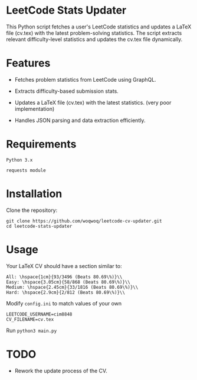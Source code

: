 # LeetCode Stats Updater

This Python script fetches a user's LeetCode statistics and updates a LaTeX file (cv.tex) with the latest problem-solving statistics. The script extracts relevant difficulty-level statistics and updates the cv.tex file dynamically.

# Features

- Fetches problem statistics from LeetCode using GraphQL.

- Extracts difficulty-based submission stats.

- Updates a LaTeX file (cv.tex) with the latest statistics. (very poor implementation)

- Handles JSON parsing and data extraction efficiently.

# Requirements

`Python 3.x`

`requests module`

# Installation

Clone the repository:
```
git clone https://github.com/woqwoq/leetcode-cv-updater.git
cd leetcode-stats-updater
```

# Usage
Your LaTeX CV should have a section similar to:
```
All: \hspace{1cm}{93/3496 (Beats 80.69\%)}\\
Easy: \hspace{3.05cm}{58/868 (Beats 80.69\%)}\\
Medium: \hspace{2.45cm}{33/1816 (Beats 80.69\%)}\\
Hard: \hspace{2.9cm}{2/812 (Beats 80.69\%)}\\
```

Modify `config.ini` to match values of your own 
```
LEETCODE_USERNAME=cim8848
CV_FILENAME=cv.tex
```
Run `python3 main.py`


# TODO
- Rework the update process of the CV.
